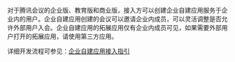 对于腾讯会议的企业版、教育版和商业版，接入方可以创建企业自建应用服务于企业内的用户。企业自建应用创建的会议可以邀请企业内成员，可以灵活调整是否允许外部用户入会。企业自建应用的拓展应用仅有企业内成员可见，如果需要外部用户打开的拓展应用，请使用第三方应用。

详细开发流程可参见：[企业自建应用接入指引](https://cloud.tencent.com/document/product/1095/58768)
